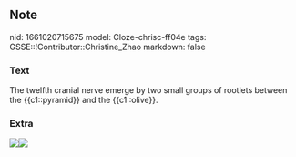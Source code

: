 ## Note
nid: 1661020715675
model: Cloze-chrisc-ff04e
tags: GSSE::!Contributor::Christine_Zhao
markdown: false

### Text
<div>
  <div>
    <div>
      <div>
        The twelfth cranial nerve emerge by two small groups of
        rootlets between the {{c1::pyramid}} and the {{c1::olive}}.
      </div>
    </div>
  </div>
</div>

### Extra
<img src=
"paste-7c5a03a1d2b1006a6b5b4616a1502eb9bf1c3874.jpg"><img src= 
"Screen%20Shot%202021-08-11%20at%208.37.53%20pm.png">
